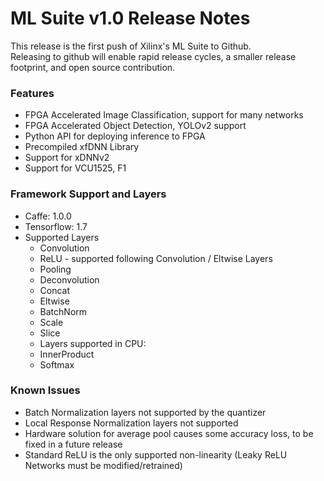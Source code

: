 

# ML Suite v1.0 Release Notes
This release is the first push of Xilinx's ML Suite to Github.  
Releasing to github will enable rapid release cycles, a smaller release footprint, and open source contribution.

### Features
* FPGA Accelerated Image Classification, support for many networks
* FPGA Accelerated Object Detection, YOLOv2 support
* Python API for deploying inference to FPGA
* Precompiled xfDNN Library
* Support for xDNNv2
* Support for VCU1525, F1 


### Framework Support and Layers
- Caffe: 1.0.0
- Tensorflow: 1.7
- Supported Layers
  - Convolution
  - ReLU  -  supported following Convolution / Eltwise Layers
  - Pooling
  - Deconvolution
  - Concat
  - Eltwise
  - BatchNorm
  - Scale
  - Slice
  - Layers supported in CPU:
  - InnerProduct
  - Softmax

### Known Issues
* Batch Normalization layers not supported by the quantizer
* Local Response Normalization layers not supported
* Hardware solution for average pool causes some accuracy loss, to be fixed in a future release
* Standard ReLU is the only supported non-linearity (Leaky ReLU Networks must be modified/retrained)
